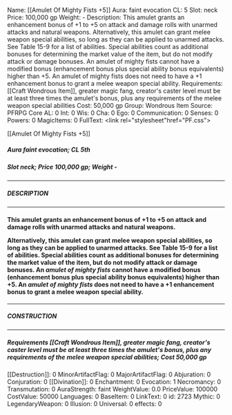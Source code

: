 Name: [[Amulet Of Mighty Fists +5]]
Aura: faint evocation
CL: 5
Slot: neck
Price: 100,000 gp
Weight: -
Description: This amulet grants an enhancement bonus of +1 to +5 on attack and damage rolls with unarmed attacks and natural weapons. Alternatively, this amulet can grant melee weapon special abilities, so long as they can be applied to unarmed attacks. See Table 15-9 for a list of abilities. Special abilities count as additional bonuses for determining the market value of the item, but do not modify attack or damage bonuses. An amulet of mighty fists cannot have a modified bonus (enhancement bonus plus special ability bonus equivalents) higher than +5. An amulet of mighty fists does not need to have a +1 enhancement bonus to grant a melee weapon special ability.
Requirements: [[Craft Wondrous Item]], greater magic fang, creator's caster level must be at least three times the amulet's bonus, plus any requirements of the melee weapon special abilities
Cost: 50,000 gp
Group: Wondrous Item
Source: PFRPG Core
AL: 0
Int: 0
Wis: 0
Cha: 0
Ego: 0
Communication: 0
Senses: 0
Powers: 0
MagicItems: 0
FullText: <link rel="stylesheet"href="PF.css"><div class="heading"><p class="alignleft">[[Amulet Of Mighty Fists +5]]</p><div style="clear: both;"></div></div><div><h5><b>Aura </b>faint evocation; <b>CL </b>5th</h5><h5><b>Slot </b>neck; <b>Price </b>100,000 gp; <b>Weight </b>-</h5></div><hr/><div><h5><b>DESCRIPTION</b></h5></div><hr/><div><h4><p>This amulet grants an enhancement bonus of +1 to +5 on attack and damage rolls with unarmed attacks and natural weapons.</p><p>Alternatively, this amulet can grant melee weapon special abilities, so long as they can be applied to unarmed attacks. See Table 15-9 for a list of abilities. Special abilities count as additional bonuses for determining the market value of the item, but do not modify attack or damage bonuses. An <i>amulet of mighty fists</i> cannot have a modified bonus (enhancement bonus plus special ability bonus equivalents) higher than +5. An <i>amulet of mighty fists</i> does not need to have a +1 enhancement bonus to grant a melee weapon special ability.</p></h4></div><hr/><div><h5><b>CONSTRUCTION</b></h5></div><hr/><div><h5><b>Requirements </b>[[Craft Wondrous Item]], <i>greater magic fang</i>, creator's caster level must be at least three times the amulet's bonus, plus any requirements of the melee weapon special abilities; <b>Cost </b>50,000 gp</h5></div>
[[Destruction]]: 0
MinorArtifactFlag: 0
MajorArtifactFlag: 0
Abjuration: 0
Conjuration: 0
[[Divination]]: 0
Enchantment: 0
Evocation: 1
Necromancy: 0
Transmutation: 0
AuraStrength: faint
WeightValue: 0.0
PriceValue: 100000
CostValue: 50000
Languages: 0
BaseItem: 0
LinkText: 0
id: 2723
Mythic: 0
LegendaryWeapon: 0
Illusion: 0
Universal: 0
effects: 0
